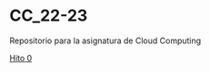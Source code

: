 # CC_22-23
Repositorio para la asignatura de Cloud Computing

[Hito 0](https://github.com/LauraRoson99/Laura_CC_22-23/blob/main/docs/hito0.md)

